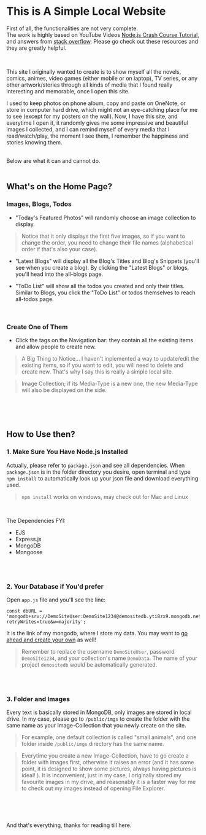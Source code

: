 # This is A Simple Local Website
First of all, the functionalities are not very complete. <br>
The work is highly based on YouTube Videos [Node.js Crash Course Tutorial](https://www.youtube.com/watch?v=zb3Qk8SG5Ms&list=PL4cUxeGkcC9jsz4LDYc6kv3ymONOKxwBU), and answers from [stack overflow](https://stackoverflow.com/). Please go check out these resources and they are greatly helpful.

<br>

This site I originally wanted to create is to show myself all the novels, comics, animes, video games (either mobile or on laptop), TV series, or any other artwork/stories through all kinds of media that I found really interesting and memorable, once I open this site.  <br>

I used to keep photos on phone album, copy and paste on OneNote, or store in computer hard drive, which might not an eye-catching place for me to see (except for my posters on the wall). Now, I have this site, and everytime I open it, it randomly gives me some impressive and beautiful images I collected, and I can remind myself of every media that I read/watch/play, the moment I see them, I remember the happiness and stories knowing them. <br>

<br>
Below are what it can and cannot do. 

<br>
<br>

## What's on the Home Page?
### Images, Blogs, Todos

- "Today's Featured Photos" will randomly choose an image collection to display. 
> Notice that it only displays the first five images, so if you want to change the order, you need to change their file names (alphabetical order if that's also your case). 

- "Latest Blogs" will display all the Blog's Titles and Blog's Snippets (you'll see when you create a blog). By clicking the "Latest Blogs" or blogs, you'll head into the all-blogs page.

- "ToDo List" will show all the todos you created and only their titles. Similar to Blogs, you click the "ToDo List" or todos themselves to reach all-todos page.

<br>

### Create One of Them

- Click the tags on the Navigation bar: they contain all the existing items and allow people to create new.

> A Big Thing to Notice... I haven't inplemented a way to update/edit the existing items, so if you want to edit, you will need to delete and create new. That's why I say this is really a simple local site.

> Image Collection; if its Media-Type is a new one, the new Media-Type will also be displayed on the side. 

<br>
<br>
<br>

## How to Use then?

### 1. Make Sure You Have Node.js Installed
Actually, please refer to `package.json` and see all dependencies. When `package.json` is in the folder directory you desire, open terminal and type `npm install` to automatically look up your json file and download everything used.  <br>

> `npm install` works on windows, may check out for Mac and Linux 

<br>

The Dependencies FYI: <br>
- EJS
- Express.js
- MongoDB
- Mongoose

<br>
<br>

### 2. Your Database if You'd prefer

Open `app.js` file and you'll see the line: <br>

```
const dbURL = 'mongodb+srv://DemoSiteUser:DemoSite1234@demositedb.yti8zx9.mongodb.net/DemoData?retryWrites=true&w=majority';

```

It is the link of my mongodb, where I store my data. You may want to [go ahead and create your own](https://account.mongodb.com/account/login) as well! <br>

> Remember to replace the username `DemoSiteUser`, password `DemoSite1234`, and your collection's name `DemoData`. The name of your project `demositedb` would be automatically generated. <br>

<br>
<br>

### 3. Folder and Images
Every text is basically stored in MongoDB, only images are stored in local drive. In my case, please go to `/public/imgs` to create the folder with the same name as your Image-Collection that you newly create on the site. <br>

> For example, one default collection is called "small animals", and one folder inside `/public/imgs` directory has the same name. 

> Everytime you create a new Image-Collection, have to go create a folder with images first, otherwise it raises an error (and it has some point, it is designed to show some pictures, always having pictures is ideal! ). It is inconvenient, just in my case, I originally stored my favourite images in my drive, and reasonably it is a faster way for me to check out my images instead of opening File Explorer. 

<br>
<br>
<br>

And that's everything, thanks for reading till here.